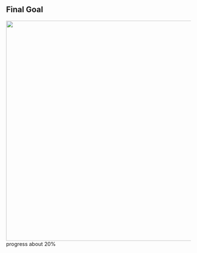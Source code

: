 ## Final Goal<br/>
<img src="https://github.com/strange-waterdeer/aws_3_tier/assets/170915289/44316ed5-448a-4ac1-8c31-50873af27dc8" height="600"/> <br/>
progress about 20%

